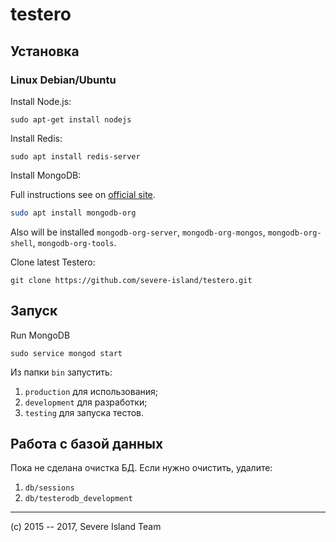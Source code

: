 # testero

## Установка

### Linux Debian/Ubuntu

Install Node.js:

`sudo apt-get install nodejs`

Install Redis:

`sudo apt install redis-server`

Install MongoDB:

Full instructions see on
[official site](https://docs.mongodb.com/master/tutorial/install-mongodb-on-ubuntu/).

``` sh
sudo apt install mongodb-org
```

Also will be installed `mongodb-org-server`, `mongodb-org-mongos`,
`mongodb-org-shell`, `mongodb-org-tools`.

Clone latest Testero:

`git clone https://github.com/severe-island/testero.git`

## Запуск

Run MongoDB

`sudo service mongod start`

Из папки `bin` запустить:

1. `production` для использования;
1. `development` для разработки;
1. `testing` для запуска тестов.

## Работа с базой данных

Пока не сделана очистка БД. Если нужно очистить, удалите:

1. `db/sessions`
1. `db/testerodb_development`

---

(c) 2015 -- 2017, Severe Island Team
